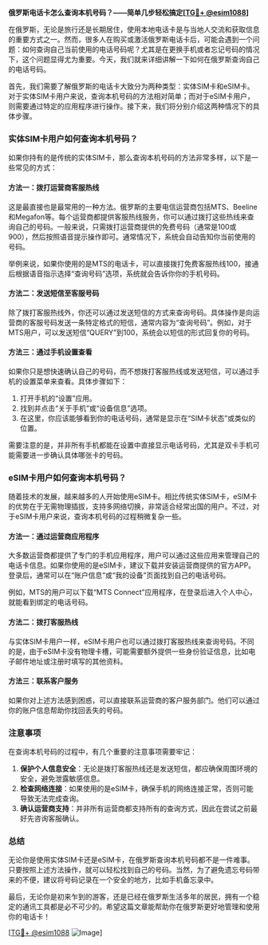 **俄罗斯电话卡怎么查询本机号码？——简单几步轻松搞定[[TG💪+ @esim1088](https://t.me/s/esim1088)]**

在俄罗斯，无论是旅行还是长期居住，使用本地电话卡是与当地人交流和获取信息的重要方式之一。然而，很多人在购买或激活俄罗斯电话卡后，可能会遇到一个问题：如何查询自己当前使用的电话号码呢？尤其是在更换手机或者忘记号码的情况下，这个问题显得尤为重要。今天，我们就来详细讲解一下如何在俄罗斯查询自己的电话号码。

首先，我们需要了解俄罗斯的电话卡大致分为两种类型：实体SIM卡和eSIM卡。对于实体SIM卡用户来说，查询本机号码的方法相对简单；而对于eSIM卡用户，则需要通过特定的应用程序进行操作。接下来，我们将分别介绍这两种情况下的具体步骤。

### 实体SIM卡用户如何查询本机号码？

如果你持有的是传统的实体SIM卡，那么查询本机号码的方法非常多样，以下是一些常见的方式：

#### 方法一：拨打运营商客服热线
这是最直接也是最常用的一种方法。俄罗斯的主要电信运营商包括MTS、Beeline和Megafon等。每个运营商都提供客服热线服务，你可以通过拨打这些热线来查询自己的号码。一般来说，只需拨打运营商提供的免费号码（通常是100或900），然后按照语音提示操作即可。通常情况下，系统会自动告知你当前使用的号码。

举例来说，如果你使用的是MTS的电话卡，可以直接拨打免费客服热线100，接通后根据语音指示选择“查询号码”选项，系统就会告诉你你的手机号码。

#### 方法二：发送短信至客服号码
除了拨打客服热线外，你还可以通过发送短信的方式来查询号码。具体操作是向运营商的客服号码发送一条特定格式的短信，通常内容为“查询号码”。例如，对于MTS用户，可以发送短信“QUERY”到100，系统会以短信的形式回复你的号码。

#### 方法三：通过手机设置查看
如果你只是想快速确认自己的号码，而不想拨打客服热线或发送短信，可以通过手机的设置菜单来查看。具体步骤如下：
1. 打开手机的“设置”应用。
2. 找到并点击“关于手机”或“设备信息”选项。
3. 在这里，你应该能够看到你的电话号码，通常是显示在“SIM卡状态”或类似的位置。

需要注意的是，并非所有手机都能在设置中直接显示电话号码，尤其是双卡手机可能需要进一步确认具体哪张卡的号码。

### eSIM卡用户如何查询本机号码？

随着技术的发展，越来越多的人开始使用eSIM卡。相比传统实体SIM卡，eSIM卡的优势在于无需物理插拔，支持多网络切换，非常适合经常出国的用户。不过，对于eSIM卡用户来说，查询本机号码的过程稍微复杂一些。

#### 方法一：通过运营商应用程序
大多数运营商都提供了专门的手机应用程序，用户可以通过这些应用来管理自己的电话卡信息。如果你使用的是eSIM卡，建议下载并安装运营商提供的官方APP。登录后，通常可以在“账户信息”或“我的设备”页面找到自己的电话号码。

例如，MTS的用户可以下载“MTS Connect”应用程序，在登录后进入个人中心，就能看到绑定的电话号码。

#### 方法二：拨打客服热线
与实体SIM卡用户一样，eSIM卡用户也可以通过拨打客服热线来查询号码。不同的是，由于eSIM卡没有物理卡槽，可能需要额外提供一些身份验证信息，比如电子邮件地址或注册时填写的其他资料。

#### 方法三：联系客户服务
如果你对上述方法感到困惑，可以直接联系运营商的客户服务部门。他们可以通过你的账户信息帮助你找回丢失的号码。

### 注意事项

在查询本机号码的过程中，有几个重要的注意事项需要牢记：

1. **保护个人信息安全**：无论是拨打客服热线还是发送短信，都应确保周围环境的安全，避免泄露敏感信息。
2. **检查网络连接**：如果使用的是eSIM卡，确保手机的网络连接正常，否则可能导致无法完成查询。
3. **确认运营商支持**：并非所有运营商都支持所有的查询方式，因此在尝试之前最好先咨询客服确认。

### 总结

无论你是使用实体SIM卡还是eSIM卡，在俄罗斯查询本机号码都不是一件难事。只要按照上述方法操作，就可以轻松找到自己的号码。当然，为了避免遗忘号码带来的不便，建议将号码记录在一个安全的地方，比如手机备忘录中。

最后，无论你是初来乍到的游客，还是已经在俄罗斯生活多年的居民，拥有一个稳定的通讯工具都是必不可少的。希望这篇文章能帮助你在俄罗斯更好地管理和使用你的电话卡！

[[TG💪+ @esim1088](https://t.me/s/esim1088) ![Image](https://i.postimg.cc/4NQfJmqS/Snipaste-2025-05-13-00-14-12.png)]